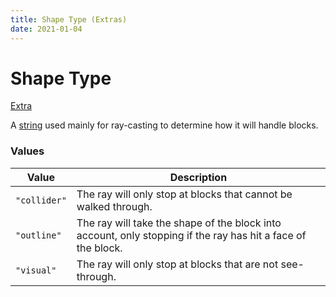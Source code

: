 ```yaml
---
title: Shape Type (Extras)
date: 2021-01-04
---
```


# Shape Type

[Extra](../extras.md)

A [string](../../types/data_types/string.md) used mainly for ray-casting to determine how it will handle blocks.


### Values

Value        | Description
-------------|------------
`"collider"` | The ray will only stop at blocks that cannot be walked through.
`"outline"`  | The ray will take the shape of the block into account, only stopping if the ray has hit a face of the block.
`"visual"`   | The ray will only stop at blocks that are not see-through.
